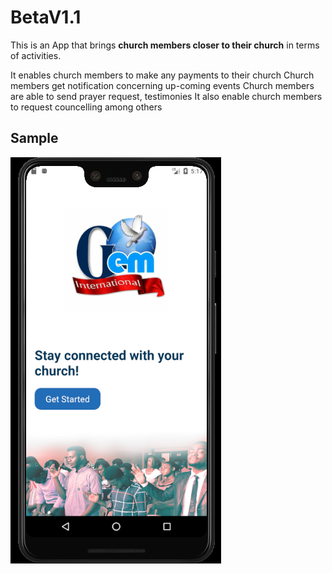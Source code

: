 # BetaV1.1
This is an App that brings **church members closer to their church** in terms of activities.

It enables church members to make any payments to their church
Church members get notification concerning up-coming events
Church members are able to send prayer request, testimonies
It also enable church members to request councelling among others


## Sample

![alt text](https://github.com/Quami-source/BetaV1.1/blob/master/sample/1.png)
